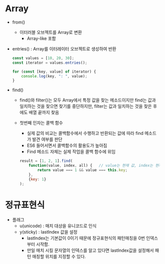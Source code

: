 # Array

* from()

  * 이터러블 오브젝트를 Array로 변환
    * Array-like 포함

* entries() : Array를 이터레이터 오브젝트로 생성하여 반환

  ```javascript
  const values = [10, 20, 30];
  const iterator = values.entries();
  
  for (const [key, value] of iterator) {
      console.log(key, ": ", value);
  }
  ```

* find()

  * find()와 filter()는 모두 Array에서 특정 값을 찾는 메소드이지만 find는 값과 일치하는 것을 찾으면 찾기를 중단하지만, filter는 값과 일치하는 것을 찾은 후에도 배열 끝까지 찾음

  * 첫번째 인자는 콜백 함수

    * 실제 값의 비교는 콜백함수에서 수행하고 반환되는 값에 따라 find 메소드가 발견 여부를 판단
    * ES6 들어서면서 콜백함수의 활용도가 높아짐
    * Find 메소드 자체는 실제 작업을 콜백 함수에 위임

    ```javascript
    result = [1, 2, 1].find(
    	function(value, index, all) {	// value는 현재 값, index는 현재 인덱스, all은 배열 전체 값
            return value === 1 && value === this.key;
    	},
    	{key: 1}
    );
    ```

    

    

# 정규표현식

- 플래그
  - u(unicode) : 매치 대상을 유니코드로 인식
  - y(sticky) : lastIndex 값을 설정
    - lastIndex는 기본값이 0이기 때문에 정규표현식의 패턴매칭을 0번 인덱스부터 시작함.
    - 만일 매치 시킬 문자열의 인덱스를 알고 있다면 lastIndex값을 설정해서 패턴 매칭할 위치를 지정할 수 있다.



